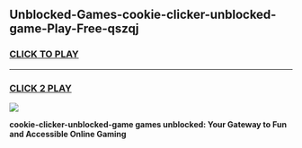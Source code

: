 
## Unblocked-Games-cookie-clicker-unblocked-game-Play-Free-qszqj
<h3>
<a href="https://premium76.site?title=cookie-clicker-unblocked-game&ref=10A">CLICK TO PLAY</a></h3>
<hr>

<h3>
<a href="https://premium76.site?title=cookie-clicker-unblocked-game&ref=10A">CLICK 2 PLAY</a>
  
</h3>

<a href="https://premium76.site?title=cookie-clicker-unblocked-game&ref=10A"><img src="https://clearcache.store/games.png"></a>


**cookie-clicker-unblocked-game games unblocked: Your Gateway to Fun and Accessible Online Gaming**
